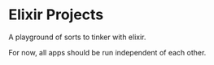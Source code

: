 # Elixir Projects

A playground of sorts to tinker with elixir. 

For now, all apps should be run independent of each other. 

